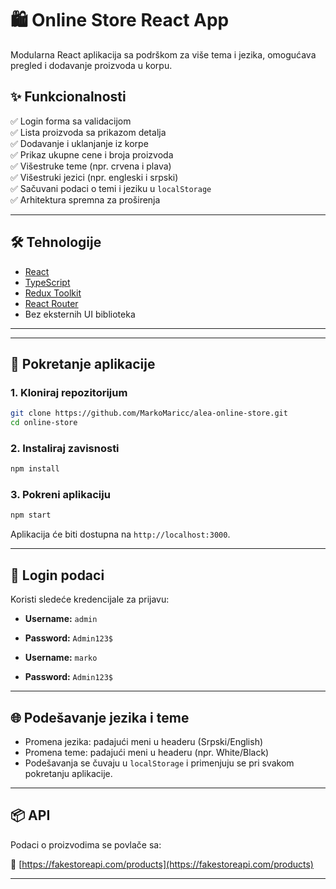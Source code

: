 # 🛍️ Online Store React App

Modularna React aplikacija sa podrškom za više tema i jezika, omogućava pregled i dodavanje proizvoda u korpu.

## ✨ Funkcionalnosti

✅ Login forma sa validacijom  
✅ Lista proizvoda sa prikazom detalja  
✅ Dodavanje i uklanjanje iz korpe  
✅ Prikaz ukupne cene i broja proizvoda  
✅ Višestruke teme (npr. crvena i plava)  
✅ Višestruki jezici (npr. engleski i srpski)  
✅ Sačuvani podaci o temi i jeziku u `localStorage`  
✅ Arhitektura spremna za proširenja

---

## 🛠️ Tehnologije

- [React](https://reactjs.org/)
- [TypeScript](https://www.typescriptlang.org/)
- [Redux Toolkit](https://redux-toolkit.js.org/)
- [React Router](https://reactrouter.com/)
- Bez eksternih UI biblioteka

---

---

## 🚀 Pokretanje aplikacije

### 1. Kloniraj repozitorijum

```bash
git clone https://github.com/MarkoMaricc/alea-online-store.git
cd online-store
```

### 2. Instaliraj zavisnosti

```bash
npm install
```

### 3. Pokreni aplikaciju

```bash
npm start
```

Aplikacija će biti dostupna na `http://localhost:3000`.

---

## 🔐 Login podaci

Koristi sledeće kredencijale za prijavu:

- **Username:** `admin`
- **Password:** `Admin123$`

- **Username:** `marko`
- **Password:** `Admin123$`

---

## 🌐 Podešavanje jezika i teme

- Promena jezika: padajući meni u headeru (Srpski/English)
- Promena teme: padajući meni u headeru (npr. White/Black)
- Podešavanja se čuvaju u `localStorage` i primenjuju se pri svakom pokretanju aplikacije.

---

## 📦 API

Podaci o proizvodima se povlače sa:

🔗 [https://fakestoreapi.com/products](https://fakestoreapi.com/products)

---
